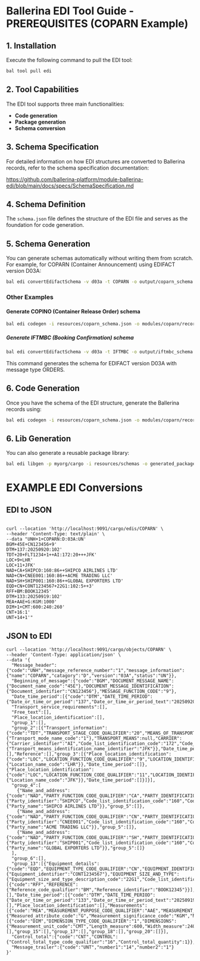 # Ballerina EDI Tool Guide - PREREQUISITES (COPARN Example)

## 1. Installation

Execute the following command to pull the EDI tool:

```bash
bal tool pull edi
```

## 2. Tool Capabilities

The EDI tool supports three main functionalities:
- **Code generation**
- **Package generation** 
- **Schema conversion**

## 3. Schema Specification

For detailed information on how EDI structures are converted to Ballerina records, refer to the schema specification documentation:

https://github.com/ballerina-platform/module-ballerina-edi/blob/main/docs/specs/SchemaSpecification.md

## 4. Schema Definition

The `schema.json` file defines the structure of the EDI file and serves as the foundation for code generation.

## 5. Schema Generation

You can generate schemas automatically without writing them from scratch. For example, for COPARN (Container Announcement) using EDIFACT version D03A:

```bash
bal edi convertEdifactSchema -v d03a -t COPARN -o output/coparn_schema.json
```

### Other Examples

#### Generate COPINO (Container Release Order) schema
```bash
bal edi codegen -i resources/coparn_schema.json -o modules/coparn/records.bal
```
##### Generate IFTMBC (Booking Confirmation) schema

```bash
bal edi convertEdifactSchema -v d03a -t IFTMBC -o output/iftmbc_schema.json
```

This command generates the schema for EDIFACT version D03A with message type ORDERS.

## 6. Code Generation

Once you have the schema of the EDI structure, generate the Ballerina records using:

```bash
bal edi codegen -i resources/coparn_schema.json -o modules/coparn/records.bal
```

## 6. Lib Generation

You can also generate a reusable package library:
```bash
bal edi libgen -p myorg/cargo -i resources/schemas -o generated_packages/cargo
```


# EXAMPLE EDI Conversions

## EDI to JSON

```curl

curl --location 'http://localhost:9091/cargo/edis/COPARN' \
--header 'Content-Type: text/plain' \
--data "UNH+1+COPARN:D:03A:UN'
BGM+45E+CN123456+9'
DTM+137:20250920:102'
TDT+20+FLT1234+1++AI:172:20+++JFK'
LOC+9+LHR'
LOC+11+JFK'
NAD+CA+SHIPCO:160:86++SHIPCO AIRLINES LTD'
NAD+CN+CNEE001:160:86++ACME TRADING LLC'
NAD+SH+SHIP001:160:86++GLOBAL EXPORTERS LTD'
EQD+CN+CONT1234567+22G1:102:5++3'
RFF+BM:BOOK12345'
DTM+133:20250919:102'
MEA+AAE+G:KGM:1000'
DIM+1+CMT:600:240:260'
CNT+16:1'
UNT+14+1'"
```

## JSON to EDI

```curl
curl --location 'http://localhost:9091/cargo/objects/COPARN' \
--header 'Content-Type: application/json' \
--data '{
  "Message_header":{"code":"UNH","message_reference_number":"1","message_information":{"name":"COPARN","catagory":"D","version":"03A","status":"UN"}},
  "Beginning_of_message":{"code":"BGM","DOCUMENT_MESSAGE_NAME":{"Document_name_code":"45E"},"DOCUMENT_MESSAGE_IDENTIFICATION":{"Document_identifier":"CN123456"},"MESSAGE_FUNCTION_CODE":"9"},
  "Date_time_period":[{"code":"DTM","DATE_TIME_PERIOD":{"Date_or_time_or_period":"137","Date_or_time_or_period_text":"20250920","Date_or_time_or_period_format_code":"102"}}],
  "Transport_service_requirements":[],
  "Free_text":[],
  "Place_location_identification":[],
  "group_1":[],
  "group_2":[{"Transport_information":{"code":"TDT","TRANSPORT_STAGE_CODE_QUALIFIER":"20","MEANS_OF_TRANSPORT_JOURNEY_IDENTIFIER":"FLT1234","MODE_OF_TRANSPORT":{"Transport_mode_name_code":"1"},"TRANSPORT_MEANS":null,"CARRIER":{"Carrier_identifier":"AI","Code_list_identification_code":"172","Code_list_responsible_agency_code":"20"},"TRANSIT_DIRECTION_INDICATOR_CODE":"","EXCESS_TRANSPORTATION_INFORMATION":null,"TRANSPORT_IDENTIFICATION":{"Transport_means_identification_name_identifier":"JFK"}},"Date_time_period":[],"Reference":[],"group_3":[{"Place_location_identification":{"code":"LOC","LOCATION_FUNCTION_CODE_QUALIFIER":"9","LOCATION_IDENTIFICATION":{"Location_name_code":"LHR"}},"Date_time_period":[]},{"Place_location_identification":{"code":"LOC","LOCATION_FUNCTION_CODE_QUALIFIER":"11","LOCATION_IDENTIFICATION":{"Location_name_code":"JFK"}},"Date_time_period":[]}]}],
  "group_4":[
    {"Name_and_address":{"code":"NAD","PARTY_FUNCTION_CODE_QUALIFIER":"CA","PARTY_IDENTIFICATION_DETAILS":{"Party_identifier":"SHIPCO","Code_list_identification_code":"160","Code_list_responsible_agency_code":"86"},"NAME_AND_ADDRESS":null,"PARTY_NAME":{"Party_name":"SHIPCO AIRLINES LTD"}},"group_5":[]},
    {"Name_and_address":{"code":"NAD","PARTY_FUNCTION_CODE_QUALIFIER":"CN","PARTY_IDENTIFICATION_DETAILS":{"Party_identifier":"CNEE001","Code_list_identification_code":"160","Code_list_responsible_agency_code":"86"},"NAME_AND_ADDRESS":null,"PARTY_NAME":{"Party_name":"ACME TRADING LLC"}},"group_5":[]},
    {"Name_and_address":{"code":"NAD","PARTY_FUNCTION_CODE_QUALIFIER":"SH","PARTY_IDENTIFICATION_DETAILS":{"Party_identifier":"SHIP001","Code_list_identification_code":"160","Code_list_responsible_agency_code":"86"},"NAME_AND_ADDRESS":null,"PARTY_NAME":{"Party_name":"GLOBAL EXPORTERS LTD"}},"group_5":[]}
  ],
  "group_6":[],
  "group_13":[{"Equipment_details":{"code":"EQD","EQUIPMENT_TYPE_CODE_QUALIFIER":"CN","EQUIPMENT_IDENTIFICATION":{"Equipment_identifier":"CONT1234567"},"EQUIPMENT_SIZE_AND_TYPE":{"Equipment_size_and_type_description_code":"22G1","Code_list_identification_code":"102","Code_list_responsible_agency_code":"5"},"EQUIPMENT_SUPPLIER_CODE":"","EQUIPMENT_STATUS_CODE":"3"},"Reference":[{"code":"RFF","REFERENCE":{"Reference_code_qualifier":"BM","Reference_identifier":"BOOK12345"}}],"Transport_movement_details":[],"Date_time_period":[{"code":"DTM","DATE_TIME_PERIOD":{"Date_or_time_or_period":"133","Date_or_time_or_period_text":"20250919","Date_or_time_or_period_format_code":"102"}}],"Transport_service_requirements":[],"Place_location_identification":[],"Measurements":[{"code":"MEA","MEASUREMENT_PURPOSE_CODE_QUALIFIER":"AAE","MEASUREMENT_DETAILS":{"Measured_attribute_code":"G","Measurement_significance_code":"KGM","Non_discrete_measurement_name_code":"1000"}}],"Dimensions":[{"code":"DIM","DIMENSION_TYPE_CODE_QUALIFIER":"1","DIMENSIONS":{"Measurement_unit_code":"CMT","Length_measure":600,"Width_measure":240,"Height_measure":260}}],"group_14":[],"group_15":[],"group_17":[],"group_18":[],"group_20":[]}],
  "Control_total":{"code":"CNT","CONTROL":{"Control_total_type_code_qualifier":"16","Control_total_quantity":1}},
  "Message_trailer":{"code":"UNT","number1":"14","number2":"1"}
}'
```
